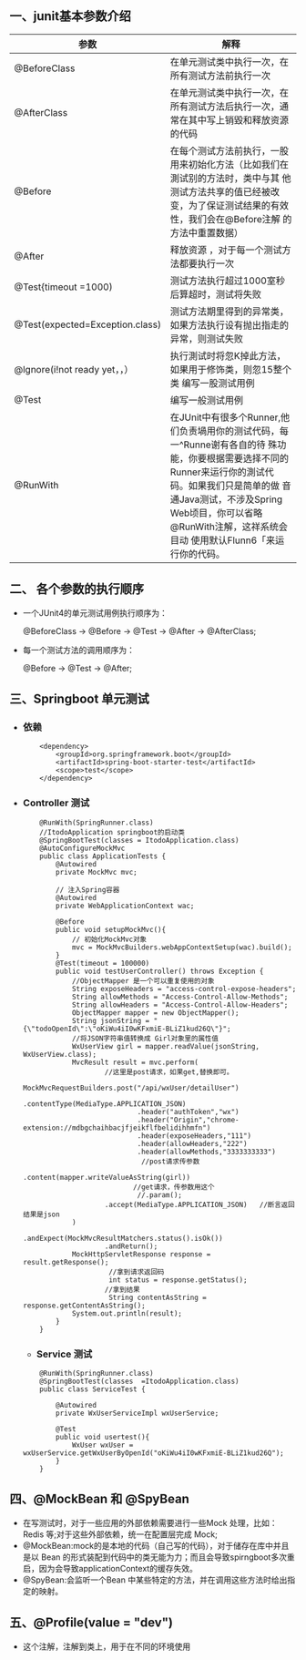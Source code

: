 ## 一、junit基本参数介绍

 参数 | 解释 
 ------- | ------- 
 @BeforeClass | 在单元测试类中执行一次，在所有测试方法前执行一次 |
 @AfterClass  | 在单元测试类中执行一次，在所有测试方法后执行一次，通常在其中写上销毀和释放资源的代码 |
 @Before      | 在每个测试方法前执行，一股用来初始化方法（比如我们在測试别的方法时，类中与其 他测试方法共享的值已经被改变，为了保证测试结果的有效性，我们会在@Before注解 的方法中重置数据）|
 @After       | 释放资源 ，对于每一个测试方法都要执行一次
 @Test{timeout =1000) | 测试方法执行超过1000室秒后算超时，测试将失败
 @Test(expected=Exception.class) | 测试方法期里得到的异常类，如果方法执行设有抛出指走的异常，则测试失败
 @lgnore(i!not ready yet，，）| 执行測试时将忽K掉此方法，如果用于修饰类，则忽15整个类 编写一股测试用例
 @Test| 编写一般测试用例
 @RunWith| 在JUnit中有很多个Runner,他们负责堝用你的测试代码，每一^Runne谢有各自的待 殊功能，你要根据需要选择不同的Runner来运行你的測试代码。如果我们只是简单的做 音通Java测试，不涉及Spring Web顷目，你可以省略@RunWith注解，这祥系统会目动 使用默认Flunn6「来运行你的代码。
## 二、 各个参数的执行顺序
  - 一个JUnit4的单元测试用例执行顺序为： 
  
     @BeforeClass -> @Before -> @Test -> @After -> @AfterClass; 
     
  - 每一个测试方法的调用顺序为： 
  
     @Before -> @Test -> @After; 
## 三、Springboot 单元测试

   - ### 依赖
      ```
          <dependency>
              <groupId>org.springframework.boot</groupId>
              <artifactId>spring-boot-starter-test</artifactId>
              <scope>test</scope>
          </dependency>
      ```
   - ### Controller 测试
      ```
          @RunWith(SpringRunner.class)
          //ItodoApplication springboot的启动类
          @SpringBootTest(classes = ItodoApplication.class)
          @AutoConfigureMockMvc
          public class ApplicationTests {
              @Autowired
              private MockMvc mvc;
          
              // 注入Spring容器
              @Autowired
              private WebApplicationContext wac;
          
              @Before
              public void setupMockMvc(){
                  // 初始化MockMvc对象
                  mvc = MockMvcBuilders.webAppContextSetup(wac).build();
              }
              @Test(timeout = 100000)
              public void testUserController() throws Exception {
                  //ObjectMapper 是一个可以重复使用的对象
                  String exposeHeaders = "access-control-expose-headers";
                  String allowMethods = "Access-Control-Allow-Methods";
                  String allowHeaders = "Access-Control-Allow-Headers";
                  ObjectMapper mapper = new ObjectMapper();
                  String jsonString = "{\"todoOpenId\":\"oKiWu4iI0wKFxmiE-BLiZ1kud26Q\"}";
                  //将JSON字符串值转换成 Girl对象里的属性值
                  WxUserView girl = mapper.readValue(jsonString, WxUserView.class);
                  MvcResult result = mvc.perform(
                          //这里是post请求，如果get,替换即可。
                          MockMvcRequestBuilders.post("/api/wxUser/detailUser")
                                  .contentType(MediaType.APPLICATION_JSON)
                                  .header("authToken","wx")
                                  .header("Origin","chrome-extension://mdbgchaihbacjfjeikflfbelidihhmfn")
                                  .header(exposeHeaders,"111")
                                  .header(allowHeaders,"222")
                                  .header(allowMethods,"3333333333")
                                   //post请求传参数
                                 .content(mapper.writeValueAsString(girl))
                                 //get请求，传参数用这个
                                  //.param();
                          .accept(MediaType.APPLICATION_JSON)   //断言返回结果是json
                  )
                          .andExpect(MockMvcResultMatchers.status().isOk())
                          .andReturn();
                  MockHttpServletResponse response = result.getResponse();
                           //拿到请求返回码
                           int status = response.getStatus();
                          //拿到结果
                           String contentAsString = response.getContentAsString();
                  System.out.println(result);
              }
          }
     ```  
     - ### Service 测试
      ```
          @RunWith(SpringRunner.class)
          @SpringBootTest(classes  =ItodoApplication.class)
          public class ServiceTest {
          
              @Autowired
              private WxUserServiceImpl wxUserService;
          
              @Test
              public void usertest(){
                  WxUser wxUser = wxUserService.getWxUserByOpenId("oKiWu4iI0wKFxmiE-BLiZ1kud26Q");
              }
          }

      ```
## 四、@MockBean  和 @SpyBean
   
   - 在写测试时，对于一些应用的外部依赖需要进行一些Mock 处理，比如：Redis 等;对于这些外部依赖，统一在配置层完成 Mock;
   - @MockBean:mock的是本地的代码（自己写的代码），对于储存在库中并且是以 Bean 的形式装配到代码中的类无能为力；而且会导致spirngboot多次重启，因为会导致applicationContext的缓存失效。
   - @SpyBean:会监听一个Bean 中某些特定的方法，并在调用这些方法时给出指定的映射。
## 五、@Profile(value = "dev")
   -   这个注解，注解到类上，用于在不同的环境使用
     